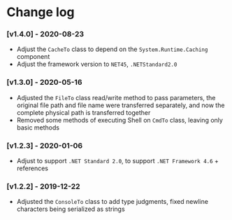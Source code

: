 # Change log

### [v1.4.0] - 2020-08-23
- Adjust the `CacheTo` class to depend on the `System.Runtime.Caching` component
- Adjust the framework version to `NET45`, `.NETStandard2.0`

### [v1.3.0] - 2020-05-16
- Adjusted the `FileTo` class read/write method to pass parameters, the original file path and file name were transferred separately, and now the complete physical path is transferred together
- Removed some methods of executing Shell on `CmdTo` class, leaving only basic methods

### [v1.2.3] - 2020-01-06
- Adjust to support `.NET Standard 2.0`, to support `.NET Framework 4.6` + references

### [v1.2.2] - 2019-12-22
- Adjusted the `ConsoleTo` class to add type judgments, fixed newline characters being serialized as strings